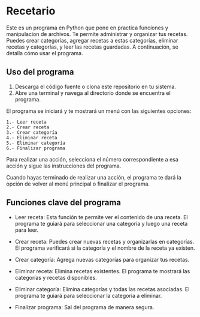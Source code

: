 # Recetario
Este es un programa en Python que pone en practica funcíones y manipulacion de archivos. Te permite administrar y organizar tus recetas. Puedes crear categorías, agregar recetas a estas categorías, eliminar recetas y categorías, y leer las recetas guardadas. A continuación, se detalla cómo usar el programa.

## Uso del programa

1. Descarga el código fuente o clona este repositorio en tu sistema.
2. Abre una terminal y navega al directorio donde se encuentra el programa.

El programa se iniciará y te mostrará un menú con las siguientes opciones:

    1.- Leer receta
    2.- Crear receta
    3.- Crear categoría
    4.- Eliminar receta
    5.- Eliminar categoría
    6.- Finalizar programa

Para realizar una acción, selecciona el número correspondiente a esa acción y sigue las instrucciones del programa.

Cuando hayas terminado de realizar una acción, el programa te dará la opción de volver al menú principal o finalizar el programa.

## Funciones clave del programa

  * Leer receta: Esta función te permite ver el contenido de una receta. El programa te guiará para seleccionar una categoría y luego una receta para leer.

  * Crear receta: Puedes crear nuevas recetas y organizarlas en categorías. El programa verificará si la categoría y el nombre de la receta ya existen.

  * Crear categoría: Agrega nuevas categorías para organizar tus recetas.

  * Eliminar receta: Elimina recetas existentes. El programa te mostrará las categorías y recetas disponibles.

  * Eliminar categoría: Elimina categorías y todas las recetas asociadas. El programa te guiará para seleccionar la categoría a eliminar.

  * Finalizar programa: Sal del programa de manera segura.
